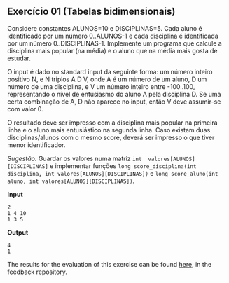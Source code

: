 ## Exercício 01 (Tabelas bidimensionais)

Considere constantes ALUNOS=10 e DISCIPLINAS=5.  Cada aluno é identificado por um número 0..ALUNOS-1 e cada disciplina é identificada por um número 0..DISCIPLINAS-1.  Implemente um programa que calcule a disciplina mais popular (na média) e o aluno que na média mais gosta de estudar.

O input é dado no standard input da seguinte forma: um número inteiro positivo N, e N triplos A D V, onde A é um número de um aluno, D um número de uma disciplina, e V um número inteiro entre -100..100, representando o nível de entusiasmo do aluno A pela disciplina D. Se uma certa combinação de A, D não aparece no input, então V deve assumir-se com valor 0.

O resultado deve ser impresso com a disciplina mais popular na primeira linha e o aluno mais entusiástico na segunda linha.
Caso existam duas disciplinas/alunos com o mesmo score, deverá ser impresso o que tiver menor identificador.

*Sugestão:* Guardar os valores numa matriz `int  valores[ALUNOS][DISCIPLINAS]` e implementar funções
`long score_disciplina(int disciplina, int valores[ALUNOS][DISCIPLINAS])` e `long score_aluno(int aluno, int valores[ALUNOS][DISCIPLINAS])`.

**Input**
```
2
1 4 10
1 3 5
```

**Output**
```
4
1
```
The results for the evaluation of this exercise can be found [here](https://gitlab.rnl.tecnico.ulisboa.pt/iaed24/feedback/labs/ist163484/-/tree/master/lab05/ex01/README.md), in the feedback repository.
